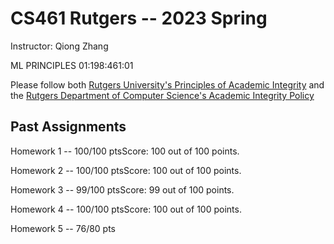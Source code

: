 # CS461 Rutgers -- 2023 Spring

Instructor: Qiong Zhang

ML PRINCIPLES 01:198:461:01

Please follow both [Rutgers University's Principles of Academic Integrity](http://academicintegrity.rutgers.edu/) and the [Rutgers Department of Computer Science's Academic Integrity Policy](https://www.cs.rutgers.edu/academics/undergraduate/academic-integrity-policy)

## Past Assignments

Homework 1 -- 100/100 ptsScore: 100 out of 100 points.

Homework 2 -- 100/100 ptsScore: 100 out of 100 points.

Homework 3 -- 99/100 ptsScore: 99 out of 100 points.

Homework 4 -- 100/100 ptsScore: 100 out of 100 points.

Homework 5 -- 76/80 pts
